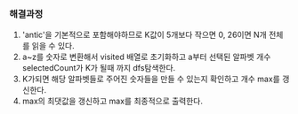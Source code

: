 ### 해결과정
1. 'antic'을 기본적으로 포함해야하므로 K값이 5개보다 작으면 0, 26이면 N개 전체를 읽을 수 있다.
2. a~z를 숫자로 변환해서 visited 배열로 초기화하고 a부터 선택된 알파벳 개수 selectedCount가 K가 될때 까지 dfs탐색한다.
3. K가되면 해당 알파벳들로 주어진 숫자들을 만들 수 있는지 확인하고 개수 max를 갱신한다.
4. max의 최댓값을 갱신하고 max를 최종적으로 출력한다.